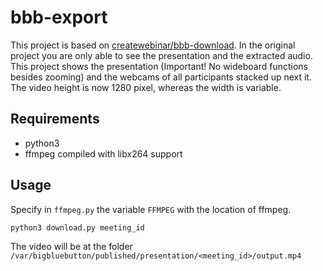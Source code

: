 # bbb-export

This project is based on [createwebinar/bbb-download](https://github.com/createwebinar/bbb-download).
In the original project you are only able to see the presentation and the extracted audio.
This project shows the presentation (Important! No wideboard functions besides zooming) 
and the webcams of all participants stacked up next it. The video height is now 1280 pixel, 
whereas the width is variable.


## Requirements

- python3
- ffmpeg compiled with libx264 support

## Usage

Specify in `ffmpeg.py` the variable `FFMPEG` with the location of ffmpeg.

`python3 download.py meeting_id`

The video will be at the folder `/var/bigbluebutton/published/presentation/<meeting_id>/output.mp4`